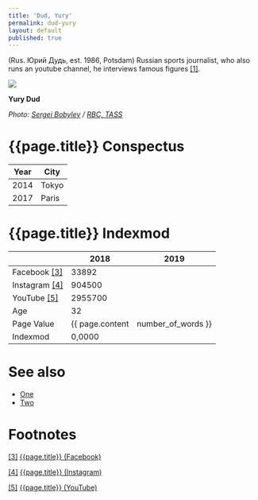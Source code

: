 ```yaml
---
title: 'Dud, Yury'
permalink: dud-yury
layout: default
published: true
---
```


(Rus. Юрий Дудь, est. 1986, Potsdam) Russian sports journalist, who also runs an youtube channel, he interviews famous figures <span id="a1">[\[1\]](#f1)</span>.

![](https://s0.rbk.ru/v6_top_pics/resized/1180xH/media/img/1/31/755101304604311.jpg)

**Yury Dud**

*Photo: [Sergei Bobylev](indexmod) / [RBC, TASS](https://www.rbc.ru/rbcfreenews/5a02bdbf9a79479d04ef7a63)*

# {{page.title}} Conspectus

|Year|City|
|-|-|
|2014|Tokyo|
|2017|Paris|

# {{page.title}} Indexmod

||2018|2019|
|-|-|-|
|Facebook <span id="a3">[\[3\]](#f3)</span>|33892||
|Instagram <span id="a4">[\[4\]](#f4)</span>|904500||
|YouTube <span id="a5">[\[5\]](#f5)</span>|2955700||
|Age|32||
|Page Value|{{ page.content | number_of_words }}||
|Indexmod|0,0000||

# See also

+ [One](index)
+ [Two](index)

# Footnotes

[[3]](#a3) <span id="f3"></span> [{{page.title}} (Facebook)](index)

[[4]](#a4) <span id="f4"></span> [{{page.title}} (Instagram)](index)

[[5]](#a5) <span id="f5"></span> [{{page.title}} (YouTube)](index)
